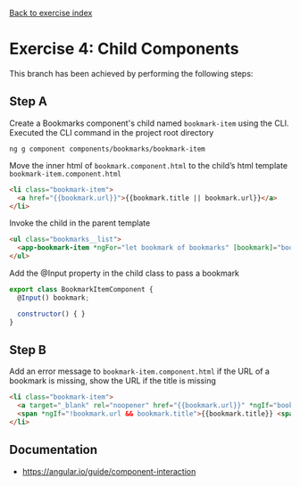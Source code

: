 [Back to exercise index](https://github.com/aperto-frontend/angular-workshop#angular-workshop)

# Exercise 4: Child Components

This branch has been achieved by performing the following steps:

## Step A

Create a Bookmarks component's child named `bookmark-item` using the CLI. Executed the CLI command in the project root directory

```
ng g component components/bookmarks/bookmark-item
```

Move the inner html of `bookmark.component.html` to the child’s html template `bookmark-item.component.html`

```html
<li class="bookmark-item">
  <a href="{{bookmark.url}}">{{bookmark.title || bookmark.url}}</a>
</li>
```

Invoke the child in the parent template

```html
<ul class="bookmarks__list">
  <app-bookmark-item *ngFor="let bookmark of bookmarks" [bookmark]="bookmark"></app-bookmark-item>
</ul>
```

Add the @Input property in the child class to pass a bookmark

```javascript
export class BookmarkItemComponent {
  @Input() bookmark;

  constructor() { }
}
```

## Step B

Add an error message to `bookmark-item.component.html` if the URL of a bookmark is missing, show the URL if the title is missing

```html
<li class="bookmark-item">
  <a target="_blank" rel="noopener" href="{{bookmark.url}}" *ngIf="bookmark.url">{{bookmark.title || bookmark.url}}</a>
  <span *ngIf="!bookmark.url && bookmark.title">{{bookmark.title}} <span class="bookmarks__error">(Missing url)</span></span>
</li>
```

## Documentation
* https://angular.io/guide/component-interaction 
